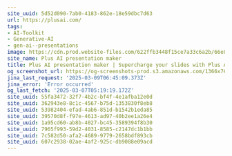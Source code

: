 ```yaml
---
site_uuid: 5d52d090-7ab0-4183-862e-18e59dbc7d63
url: https://plusai.com/
tags:
- AI-Toolkit
- Generative-AI
- gen-ai--presentations
image: https://cdn.prod.website-files.com/622ffb3448f15ce7a33c6a2b/66e87e13710938ddde0670c1_og%20-%20Plus%20AI%20presentation%20maker%20(1).avif
site_name: Plus AI presentation maker
title: Plus AI presentation maker | Supercharge your slides with Plus AI
og_screenshot_url: https://og-screenshots-prod.s3.amazonaws.com/1366x768/80/false/a132a1b74c5d05d74f9cda5d53c29b2536c0fe47d9e6d7cd4ff11015ff828561.jpeg
jina_last_request: '2025-03-09T06:45:09.373Z'
jina_error: 'Error occurred'
og_last_fetch: '2025-03-07T05:19:19.172Z'
site_uuid: 55fa3472-32f7-4b2c-bf4f-4e1afba12e0d
site_uuid: 362943e8-8c1c-4567-b75d-1353830f8eb8
site_uuid: 53982404-efad-4ab6-851d-b1542b1eda85
site_uuid: 39570d8f-f97e-4613-ad97-40b2ee1a26e4
site_uuid: 1a95cd60-ab8b-4027-bc45-3589394f8b30
site_uuid: 7965f993-59d2-4031-8585-c2147dc1b1bb
site_uuid: 7c582d50-afa2-4689-9779-2658bdf893cb
site_uuid: 607c2938-02ae-4af2-925c-db9088e09acd
---
```


